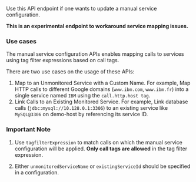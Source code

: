 Use this API endpoint if one wants to update a manual service configuration.

**This is an experimental endpoint to workaround service mapping issues.**

### Use cases

The manual service configuration APIs enables mapping calls to services using tag filter expressions based on call tags.

There are two use cases on the usage of these APIs:

1. Map to an Unmonitored Service with a Custom Name. For example, Map HTTP calls to different Google domains (`www.ibm.com`, `www.ibm.fr`) into a single service named `IBM` using the `call.http.host tag`.
2. Link Calls to an Existing Monitored Service. For example, Link database calls (`jdbc:mysql://10.128.0.1:3306`) to an existing service like `MySQL@3306` on demo-host by referencing its service ID.

### Important Note

1. Use `tagfilterExpression` to match calls on which the manual service configuration will be applied. **Only call tags are allowed** in the tag filter expression.

2.  Either `unmonitoredServiceName` or `existingServiceId` should be specified in a configuration.